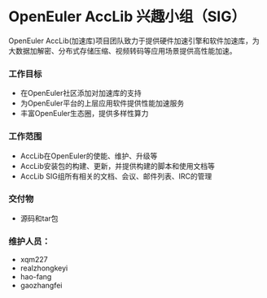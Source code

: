 
# OpenEuler AccLib 兴趣小组（SIG）

OpenEuler AccLib(加速库)项目团队致力于提供硬件加速引擎和软件加速库，为大数据加解密、分布式存储压缩、视频转码等应用场景提供高性能加速。

### 工作目标

 - 在OpenEuler社区添加对加速库的支持
 - 为OpenEuler平台的上层应用软件提供性能加速服务
 - 丰富OpenEuler生态圈，提供多样性算力

### 工作范围

 - AccLib在OpenEuler的使能、维护、升级等
 - AccLib安装包的构建、更新，并提供构建的脚本和使用文档等
 - AccLib SIG组所有相关的文档、会议、邮件列表、IRC的管理

### 交付物

 - 源码和tar包

### 维护人员：
  - xqm227
  - realzhongkeyi
  - hao-fang
  - gaozhangfei
